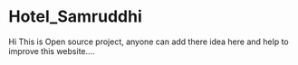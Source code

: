 # Hotel_Samruddhi
Hi This is Open source project, anyone can add there idea here and help to improve this website....
